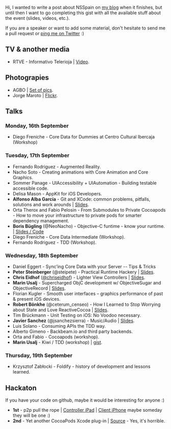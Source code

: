 Hi, I wanted to write a post about NSSpain on [my blog](http://jorgemaroto.es/) when it finishes, but until then I want to go completing this gist with all the available stuff about the event (slides, videos, etc.).

If you are a speaker or want to add some material, don't hesitate to send me a pull request or [ping me on Twitter](https://twitter.com/patoroco) :)


## TV & another media
* RTVE - Informativo Telerioja | [Video](http://www.rtve.es/alacarta/videos/informativo-telerioja/informativo-telerioja-18-09-13/2022080/).



## Photograpies
* AGBO | [Set of pics](http://agbo.biz/blog/nsspain-en-imagenes).
* Jorge Maroto | [Flickr](http://www.flickr.com/photos/patoroco/sets/72157635765536525/).



## Talks

### Monday, 16th September
* Diego Freniche - Core Data for Dummies at Centro Cultural Ibercaja (Workshop)


### Tuesday, 17th September
* Fernando Rodriguez - Augmented Reality.
* Nacho Soto - Creating animations with Core Animation and Core Graphics.
* Sommer Panage - UIAccessibility + UIAutomation - Building testable accessible code.
* Delisa Mason - AppKit for iOS Developers.
* **Alfonso Alba García** - Git and XCode: common problems, pitfalls, solutions and work arounds | [Slides](http://www.slideshare.net/aprendegit/nsspain2013).
* Orta Therox and Fabio Pelosin - From Submodules to Private Cocoapods - How to move your infrastructure to private pods for smarter dependency management.
* **Boris Bügling** (@NeoNacho) - Objective-C funtime - know your runtime. | [Slides / Code](http://vu0.org/funtime/)
* Diego Freniche - Core Data Intermediate (Workshop).
* Fernando Rodriguez - TDD (Workshop).


### Wednesday, 18th September
* Daniel Eggert - Sync’ing Core Data with your Server -- Tips & Tricks
* **Peter Steinberger** (@steipete) - Practical Runtime Hackery | [Slides](https://speakerdeck.com/steipete/practical-runtime-hackery).
* **Chris Eidhof** ([@chriseidhof](http://www.twitter.com/chriseidhof)) - Lighter View Controllers | [Slides](https://speakerdeck.com/chriseidhof/lighter-view-controllers).
* **Marin Usalj** - Supercharged ObjC development w/ ObjectiveSugar and ObjectiveRecord | [Slides](https://speakerdeck.com/mneorr/objectivesugar-and-objectiverecord).
* Florian Kugler - Smooth user interfaces – graphics performance of past & present iOS devices.
* **Robert Bönkhe** (@ceterum_censeo) - How I Learned to Stop Worrying about State and Love ReactiveCocoa | [Slides](https://speakerdeck.com/robb/reactivecocoa-nsspain).
* Tim Brückmann - Unit Testing on iOS: No Voodoo necessary.
* **Javier Sanchez** (@jsanchezsierra) - Music/Audio | [Slides](https://ccrma.stanford.edu/~jsanchez/NSSpain.pdf).
* Luis Solano - Consuming APIs the TDD way.
* Alberto Gimeno - Backbeam.io and third party backends.
* Orta and Fabio - Cocoapods (workshop).
* **Marin Usalj** - Kiwi / TDD (workshop) | [gist](https://github.com/mneorr/nsspain-kiwi/blob/master/NSSpainTests/NSSpainTests.m).


### Thursday, 19th September
* Krzysztof Zabłocki - Foldify - history of development and lessons learned.



## Hackaton
If you have your code on github, maybe it would be interesting for anyone :)

* **1st** - p2p pull the rope | [Controller iPad](https://github.com/dlbuckley/RopeGameController) | [Client iPhone](https://github.com/johndoran/TOWClient) maybe someday they will be one :)
* **2nd** - Yet another CocoaPods Xcode plug-in | [Source](https://github.com/neonichu/CocoaPodsPlugIn) - Yes, it's horrible.

